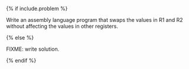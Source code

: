 {% if include.problem %}

Write an assembly language program that swaps the values in R1 and R2
without affecting the values in other registers.

{% else %}

FIXME: write solution.

{% endif %}
